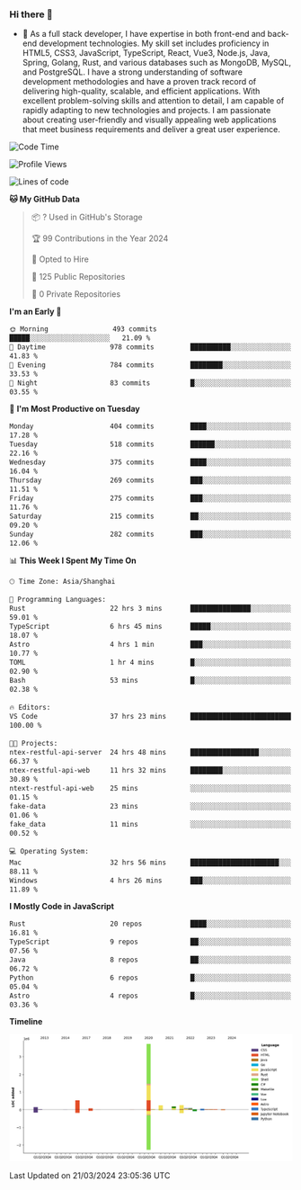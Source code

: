 ### Hi there 👋

- 🌱 As a full stack developer, I have expertise in both front-end and back-end development technologies. My skill set includes proficiency in HTML5, CSS3, JavaScript, TypeScript, React, Vue3, Node.js, Java, Spring, Golang, Rust, and various databases such as MongoDB, MySQL, and PostgreSQL. I have a strong understanding of software development methodologies and have a proven track record of delivering high-quality, scalable, and efficient applications. With excellent problem-solving skills and attention to detail, I am capable of rapidly adapting to new technologies and projects. I am passionate about creating user-friendly and visually appealing web applications that meet business requirements and deliver a great user experience.

<!--START_SECTION:waka-->
![Code Time](http://img.shields.io/badge/Code%20Time-1%2C271%20hrs%2049%20mins-blue)

![Profile Views](http://img.shields.io/badge/Profile%20Views-0-blue)

![Lines of code](https://img.shields.io/badge/From%20Hello%20World%20I%27ve%20Written-5.6%20million%20lines%20of%20code-blue)

**🐱 My GitHub Data** 

> 📦 ? Used in GitHub's Storage 
 > 
> 🏆 99 Contributions in the Year 2024
 > 
> 💼 Opted to Hire
 > 
> 📜 125 Public Repositories 
 > 
> 🔑 0 Private Repositories 
 > 
**I'm an Early 🐤** 

```text
🌞 Morning                493 commits         █████░░░░░░░░░░░░░░░░░░░░   21.09 % 
🌆 Daytime                978 commits         ██████████░░░░░░░░░░░░░░░   41.83 % 
🌃 Evening                784 commits         ████████░░░░░░░░░░░░░░░░░   33.53 % 
🌙 Night                  83 commits          █░░░░░░░░░░░░░░░░░░░░░░░░   03.55 % 
```
📅 **I'm Most Productive on Tuesday** 

```text
Monday                   404 commits         ████░░░░░░░░░░░░░░░░░░░░░   17.28 % 
Tuesday                  518 commits         ██████░░░░░░░░░░░░░░░░░░░   22.16 % 
Wednesday                375 commits         ████░░░░░░░░░░░░░░░░░░░░░   16.04 % 
Thursday                 269 commits         ███░░░░░░░░░░░░░░░░░░░░░░   11.51 % 
Friday                   275 commits         ███░░░░░░░░░░░░░░░░░░░░░░   11.76 % 
Saturday                 215 commits         ██░░░░░░░░░░░░░░░░░░░░░░░   09.20 % 
Sunday                   282 commits         ███░░░░░░░░░░░░░░░░░░░░░░   12.06 % 
```


📊 **This Week I Spent My Time On** 

```text
🕑︎ Time Zone: Asia/Shanghai

💬 Programming Languages: 
Rust                     22 hrs 3 mins       ███████████████░░░░░░░░░░   59.01 % 
TypeScript               6 hrs 45 mins       █████░░░░░░░░░░░░░░░░░░░░   18.07 % 
Astro                    4 hrs 1 min         ███░░░░░░░░░░░░░░░░░░░░░░   10.77 % 
TOML                     1 hr 4 mins         █░░░░░░░░░░░░░░░░░░░░░░░░   02.90 % 
Bash                     53 mins             █░░░░░░░░░░░░░░░░░░░░░░░░   02.38 % 

🔥 Editors: 
VS Code                  37 hrs 23 mins      █████████████████████████   100.00 % 

🐱‍💻 Projects: 
ntex-restful-api-server  24 hrs 48 mins      █████████████████░░░░░░░░   66.37 % 
ntex-restful-api-web     11 hrs 32 mins      ████████░░░░░░░░░░░░░░░░░   30.89 % 
ntext-restful-api-web    25 mins             ░░░░░░░░░░░░░░░░░░░░░░░░░   01.15 % 
fake-data                23 mins             ░░░░░░░░░░░░░░░░░░░░░░░░░   01.06 % 
fake_data                11 mins             ░░░░░░░░░░░░░░░░░░░░░░░░░   00.52 % 

💻 Operating System: 
Mac                      32 hrs 56 mins      ██████████████████████░░░   88.11 % 
Windows                  4 hrs 26 mins       ███░░░░░░░░░░░░░░░░░░░░░░   11.89 % 
```

**I Mostly Code in JavaScript** 

```text
Rust                     20 repos            ████░░░░░░░░░░░░░░░░░░░░░   16.81 % 
TypeScript               9 repos             ██░░░░░░░░░░░░░░░░░░░░░░░   07.56 % 
Java                     8 repos             ██░░░░░░░░░░░░░░░░░░░░░░░   06.72 % 
Python                   6 repos             █░░░░░░░░░░░░░░░░░░░░░░░░   05.04 % 
Astro                    4 repos             █░░░░░░░░░░░░░░░░░░░░░░░░   03.36 % 
```



**Timeline**

![Lines of Code chart](https://raw.githubusercontent.com/elton/elton/main/assets/bar_graph.png)


 Last Updated on 21/03/2024 23:05:36 UTC
<!--END_SECTION:waka-->

<!--
**elton/elton** is a ✨ _special_ ✨ repository because its `README.md` (this file) appears on your GitHub profile.

Here are some ideas to get you started:

- 🔭 I’m currently working on ...
- 🌱 I’m currently learning ...
- 👯 I’m looking to collaborate on ...
- 🤔 I’m looking for help with ...
- 💬 Ask me about ...
- 📫 How to reach me: ...
- 😄 Pronouns: ...
- ⚡ Fun fact: ...
-->
